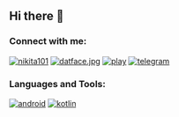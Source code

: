 ## Hi there 👋

<h3 align="left">Connect with me:</h3>
<p align="left">
<a href="https://linkedin.com/in/nikita101" target="blank"><img align="center" src="https://github.com/css1017/css1017/assets/119590853/33faf2c4-dda4-469a-94bb-738cee086ba6" alt="nikita101"/></a>
<a href="https://instagram.com/datface.jpg" target="blank"><img align="center" src="https://github.com/css1017/css1017/assets/119590853/37cdf9c2-2f7d-4f61-a61c-b5708f2b1de8" alt="datface.jpg"/></a>
<a href="https://play.google.com/store/apps/developer?id=css101" target="blank"><img align="center" src="https://github.com/css1017/css1017/assets/119590853/4b5e9611-991f-4ec2-ac06-92b9ec750589" alt="play"/></a>
<a href="https://t.me/css101" target="blank"><img align="center" src="https://github.com/css1017/css1017/assets/119590853/9c404e68-e445-4507-aa76-19bd55cc3c5b" alt="telegram"/></a>
</p>

<h3 align="left">Languages and Tools:</h3>
<p align="left"> 
<a href="https://developer.android.com" target="_blank" rel="noreferrer"> <img src="https://github.com/css1017/css1017/assets/119590853/45cfcce6-a8d9-47b1-8539-598d9dcd18a5" alt="android"/></a> 
<a href="https://kotlinlang.org" target="_blank" rel="noreferrer"> <img src="https://github.com/css1017/css1017/assets/119590853/72aae6d2-0d4a-434d-989b-bbb4f5343d3d" alt="kotlin"/></a>
</p>
